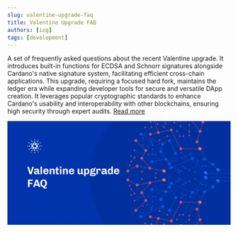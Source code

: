 ```yaml
---
slug: valentine-upgrade-faq
title: Valentine Upgrade FAQ
authors: [iog]
tags: [development]
---
```


A set of frequently asked questions about the recent Valentine upgrade. It introduces built-in functions for ECDSA and Schnorr signatures alongside Cardano's native signature system, facilitating efficient cross-chain applications. This upgrade, requiring a focused hard fork, maintains the ledger era while expanding developer tools for secure and versatile DApp creation. It leverages popular cryptographic standards to enhance Cardano's usability and interoperability with other blockchains, ensuring high security through expert audits. [Read more](https://iohk.io/en/blog/posts/2023/02/27/valentine-upgrade-faq/)

![Valentine Upgrade FAQ](./banner.webp)